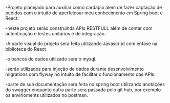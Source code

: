 -Projeto planejado para auxiliar como cardapio alem de fazer captação de pedidos com o intuito de aperfeicoar meu conhecimento em Spring boot e React.

-neste projeto serão construinda APIs RESTFULL além de contar com autenticação e testes unitários e de integração.

-A parte visual do projeto sera feita utilizando Javascript com enfase na biblioteca do React

-o bancos de dados utilizado sera o mysql.

-serão utilizados para injeção de dados durante desenvolvimento migrations com flyway no intuito de facilitar o funcionamento das  APIs.

-parte de sua documentação sera feita no spring boot utilizando anotações do swagger enquanto outra parte sera passada pelo git hub, por exemplo
os envirioments utilizados no postman.
